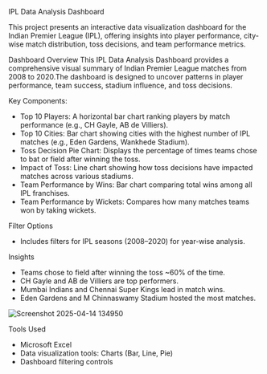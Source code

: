 IPL Data Analysis Dashboard
 
 This project presents an interactive data visualization dashboard for the Indian Premier League (IPL), offering insights into player performance, city-wise match distribution, toss decisions, and team performance metrics.
  
  Dashboard Overview
This IPL Data Analysis Dashboard provides a comprehensive visual summary of Indian Premier League matches from 2008 to 2020.The dashboard is designed to uncover patterns in player performance, team success, stadium influence, and toss decisions.

Key Components:
- Top 10 Players: A horizontal bar chart ranking players by match performance (e.g., CH Gayle, AB de Villiers).
- Top 10 Cities: Bar chart showing cities with the highest number of IPL matches (e.g., Eden Gardens, Wankhede Stadium).
- Toss Decision Pie Chart: Displays the percentage of times teams chose to bat or field after winning the toss.
- Impact of Toss: Line chart showing how toss decisions have impacted matches across various stadiums.
- Team Performance by Wins: Bar chart comparing total wins among all IPL franchises.
- Team Performance by Wickets: Compares how many matches teams won by taking wickets.

Filter Options
- Includes filters for IPL seasons (2008–2020) for year-wise analysis.

Insights
- Teams chose to field after winning the toss ~60% of the time.
- CH Gayle and AB de Villiers are top performers.
- Mumbai Indians and Chennai Super Kings lead in match wins.
- Eden Gardens and M Chinnaswamy Stadium hosted the most matches.


![Screenshot 2025-04-14 134950](https://github.com/user-attachments/assets/49fbec00-ac6f-4485-aa7d-4034cf5e64ca)



Tools Used
- Microsoft Excel 
- Data visualization tools: Charts (Bar, Line, Pie)
- Dashboard filtering controls
